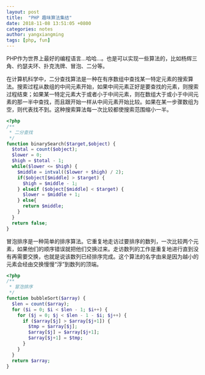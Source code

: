 ```yaml
---
layout: post
title:  "PHP 趣味算法集结"
date: 2018-11-08 13:51:05 +0800
categories: notes
author: yangxiangming
tags: [php, fun]
---
```


PHP作为世界上最好的编程语言...哈哈...。也是可以实现一些算法的，比如杨辉三角、约瑟夫环、扑克洗牌、冒泡、二分等。
<!-- more -->

在计算机科学中，二分查找算法是一种在有序数组中查找某一特定元素的搜索算法。搜索过程从数组的中间元素开始，如果中间元素正好是要查找的元素，则搜索过程结束；如果某一特定元素大于或者小于中间元素，则在数组大于或小于中间元素的那一半中查找，而且跟开始一样从中间元素开始比较。如果在某一步骤数组为空，则代表找不到。这种搜索算法每一次比较都使搜索范围缩小一半。

```php
<?php
/**
 * 二分查找
 */
function binarySearch($target,$object) {
  $total = count($object);
  $lower = 0;
  $high = $total - 1;
  while($lower <= $high) {
    $middle = intval(($lower + $high) / 2);
    if($object[$middle] > $target) {
      $high = $middle - 1;
    } elseif ($object[$middle] < $target) {
      $lower = $middle + 1;
    } else{
      return $middle;
    }
  }
  return false;
}

```

冒泡排序是一种简单的排序算法。它重复地走访过要排序的数列，一次比较两个元素，如果他们的顺序错误就把他们交换过来。走访数列的工作是重复地进行直到没有再需要交换，也就是说该数列已经排序完成。这个算法的名字由来是因为越小的元素会经由交换慢慢“浮”到数列的顶端。

```php
<?php
/**
 * 冒泡排序
 */
function bubbleSort($array) {
  $len = count($array);
  for ($i = 0; $i < $len - 1; $i++) {
    for ($j = 0; $j < $len - 1 - $i; $j++) {
      if ($array[$j] > $array[$j+1]) {
        $tmp = $array[$j];
        $array[$j] = $array[$j+1];
        $array[$j+1] = $tmp;
      }
    }
  }
  return $array;
}

```
